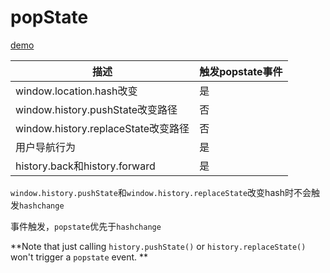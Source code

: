 # popState

[demo](https://stackblitz.com/edit/web-platform-svhxhs?file=a.html,index.html,script.js,c.html)

| 描述                                | 触发popstate事件 |
| ----------------------------------- | ---------------- |
| window.location.hash改变            | 是               |
| window.history.pushState改变路径    | 否               |
| window.history.replaceState改变路径 | 否               |
| 用户导航行为                        | 是               |
| history.back和history.forward       | 是               |

`window.history.pushState`和`window.history.replaceState`改变hash时不会触发`hashchange`

事件触发，`popstate`优先于`hashchange`



**Note that just calling `history.pushState()` or `history.replaceState()` won't trigger a `popstate` event. **
